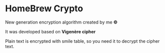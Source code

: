 # HomeBrew Crypto

New generation encryption algorithm created by me <b>©</b>

It was developed based on <b>Vigenère cipher</b>

Plain text is encrypted with smile table, so you need it to decrypt the cipher text.
